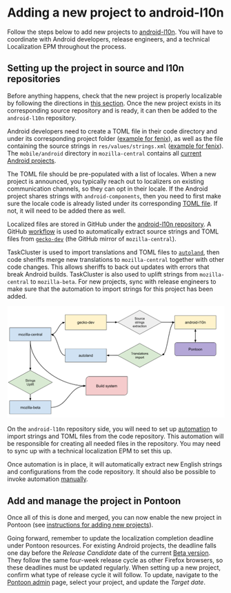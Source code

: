 # Adding a new project to android-l10n

Follow the steps below to add new projects to [android-l10n](https://github.com/mozilla-l10n/android-l10n). You will have to coordinate with Android developers, release engineers, and a technical Localization EPM throughout the process.

## Setting up the project in source and l10n repositories

Before anything happens, check that the new project is properly localizable by following the directions in [this section](https://github.com/mozilla-l10n/documentation/blob/main/src/tools/pontoon/adding_new_project.md#adding-a-new-project-on-pontoon). Once the new project exists in its corresponding source repository and is ready, it can then be added to the `android-l10n` repository.

Android developers need to create a TOML file in their code directory and under its corresponding project folder ([example for fenix](https://hg.mozilla.org/mozilla-central/file/tip/mobile/android/fenix/l10n.toml)), as well as the file containing the source strings in `res/values/strings.xml` ([example for fenix](https://hg.mozilla.org/mozilla-central/file/tip/mobile/android/fenix/app/src/main/res/values/strings.xml)). The `mobile/android` directory in `mozilla-central` contains all [current Android projects](https://hg.mozilla.org/mozilla-central/file/tip/mobile/android).

The TOML file should be pre-populated with a list of locales. When a new project is announced, you typically reach out to localizers on existing communication channels, so they can opt in their locale. If the Android project shares strings with `android-components`, then you need to first make sure the locale code is already listed under its corresponding [TOML file](https://hg.mozilla.org/mozilla-central/file/tip/mobile/android/android-components/l10n.toml). If not, it will need to be added there as well.

Localized files are stored in GitHub under the [android-l10n repository](https://github.com/mozilla-l10n/android-l10n). A GitHub [workflow](https://github.com/mozilla-l10n/android-l10n/tree/main/.github/workflows) is used to automatically extract source strings and TOML files from [`gecko-dev`](https://github.com/mozilla/gecko-dev) (the GitHub mirror of `mozilla-central`).

TaskCluster is used to import translations and TOML files to [`autoland`](https://hg.mozilla.org/integration/autoland/), then code sheriffs merge new translations to `mozilla-central` together with other code changes. This allows sheriffs to back out updates with errors that break Android builds. TaskCluster is also used to uplift strings from `mozilla-central` to `mozilla-beta`. For new projects, sync with release engineers to make sure that the automation to import strings for this project has been added.

![Android automation](../../assets/images/android/android_automation.png)

On the `android-l10n` repository side, you will need to set up [automation](https://github.com/mozilla-l10n/android-l10n/tree/main/.github/workflows) to import strings and TOML files from the code repository. This automation will be responsible for creating all needed files in the repository. You may need to sync up with a technical localization EPM to set this up.

Once automation is in place, it will automatically extract new English strings and configurations from the code repository. It should also be possible to invoke automation [manually](https://github.com/mozilla-l10n/android-l10n/actions).

## Add and manage the project in Pontoon

Once all of this is done and merged, you can now enable the new project in Pontoon (see [instructions for adding new projects](https://github.com/mozilla-l10n/documentation/blob/main/src/tools/pontoon/adding_new_project.md#create-the-project)).

Going forward, remember to update the localization completion deadline under Pontoon resources. For existing Android projects, the deadline falls one day before the *Release Candidate* date of the current [Beta version](https://whattrainisitnow.com/release/?version=beta). They follow the same four-week release cycle as other Firefox browsers, so these deadlines must be updated regularly. When setting up a new project, confirm what type of release cycle it will follow. To update, navigate to the [Pontoon admin](https://pontoon.mozilla.org/admin/) page, select your project, and update the *Target date*.
